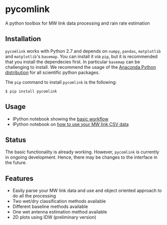 pycomlink
=========

A python toolbox for MW link data processing and rain rate estimation

Installation
------------

`pycomlink` works with Python 2.7 and depends on `numpy`, `pandas`, `matplotlib` and `matplotlib`'s `basemap`. You can install it via `pip`, but it is recommended that you install the dependecies first. In particular `basemap` can be challenging to install. We recommend the usage of the [Anaconda Python distribution](https://store.continuum.io/cshop/anaconda/) for all scientific python packages. 

The `pip` command to install `pycomlink` is the following:

    $ pip install pycomlink

Usage
-----

 * IPython notebook showing the [basic workflow](http://nbviewer.ipython.org/urls/bitbucket.org/cchwala/pycomlink/raw/566962d7c0a16c484d56aec7a0a34b84cc68a27d/notebooks/example_workflow.ipynb)
 * IPython notebook on [how to use your MW link CSV data](http://nbviewer.ipython.org/urls/bitbucket.org/cchwala/pycomlink/raw/28f359b359d750434c896d288900844c9b6ef500/notebooks/How%20to%20use%20your%20MW%20link%20data%20from%20a%20CSV%20file.ipynb)

Status
------
The basic functionality is already working. However, `pycomlink` is currently in ongoing development. Hence, there may be changes to the interface in the future.

Features
--------
 * Easily parse your MW link data and use and object oriented approach to do all the processing
 * Two wet/dry classification methods available
 * Different baseline methods available
 * One wet antenna estimation method available
 * 2D plots using IDW (preliminary version) 


